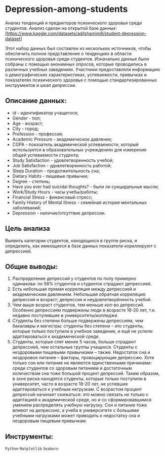 # Depression-among-students
Анализ тенденций и предикторов психического здоровья среди студентов.
Анализ сделан на открытой базе данных: [https://www.kaggle.com/datasets/adilshamim8/student-depression-dataset] 

Этот набор данных был составлен из нескольких источников, чтобы обеспечить полное представление о тенденциях в области психического здоровья среди студентов. Изначально данные были собраны с помощью анонимных опросов, которые проводились в различных учебных заведениях. Участники предоставляли информацию о демографических характеристиках, успеваемости, привычках и показателях психического здоровья с помощью стандартизированных инструментов и шкал депрессии.

## Описание данных:
- id - идентификатор учащегося;
- Gender - пол;
- Age - возраст;
- City - город;
- Profession - профессия;
- Academic Pressure - академическое давление;
- CGPA - показатель академической успеваемости, который используется в образовательных учреждениях для измерения общей успеваемости студента;
- Study Satisfaction - удовлетворенность учебой;
- Job Satisfaction - удовлетворенность работой;
- Sleep Duration - продолжительность сна;
- Dietary Habits - пищевые привычки;
- Degree - степень;
- Have you ever had suicidal thoughts? - были ли суицидальные мысли;
- Work/Study Hours - часы учебы/работы;
- Financial Stress - финансовый стресс;
- Family History of Mental Illness - семейная история ментальных заболеваний;
- Depression - наличие/отсуттвие депрессии.

## Цель анализа
Выявить категории студентов, находящихся в группе риска, и определить, как имеющиеся в базе данных показатели кореллируют с депрессией.

## Общие выводы:
1) Распределение депрессий у студентов по полу примерно одинакова: по 58% студентов и студенток страдают депрессией.
2) Есть небольшая прямая корреляция между депрессией и академическим давлением. Небольшая обратная корреляция: депрессия и возраст; депрессия и неудовлетворённость учебой.
3) Чем выше возраст студентов, тем меньше кол-во депрессий. Особенно депрессиям подвержены люди в возрасте 18-20 лет, т.е. недавно поступившие в университеты/колледжи.
4) Студенты без степени больше подвержены депрессиям, чем бакалавры и магистры: студенты без степени – это студенты, которые только поступили в учебное заведение, и ещё не успели адаптироваться к академической среде. 
5) Студенты, которые спят менее 5 часов, больше страдают депрессией, чем остальные группы учащихся. Студенты с нездоровыми пищевыми привычками – также. Недостаток сна и нездоровое питание – факторы, провоцирующие депрессию. Хотя только сон или питание не являются единственными причинами: среди студентов со здоровым питанием и достаточным количеством сна тоже большой процент депрессий.
Таким образом, в зоне риска находятся студенты, которые только поступили в университет, часто в возрасте 18-20 лет, не успевшие адаптироваться к учебным нагрузкам. С возрастом процент депрессий начинает снижаться: это можно связать не только с адаптацией к академической среде, но и со сформировавшимся умением распределять учебную нагрузку. Сон и питание тоже влияют на депрессию, а учеба в университете с большими учебными нагрузками может приводить к недостатку сна и нездоровым пищевым привычкам.

## Инструменты:
`Python`
`Matplotlib`
`Seaborn`
